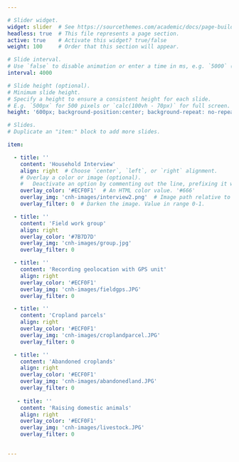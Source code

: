 ```yaml
---

# Slider widget.
widget: slider  # See https://sourcethemes.com/academic/docs/page-builder/
headless: true  # This file represents a page section.
active: true    # Activate this widget? true/false
weight: 100     # Order that this section will appear.

# Slide interval.
# Use `false` to disable animation or enter a time in ms, e.g. `5000` (5s).
interval: 4000

# Slide height (optional).
# Minimum slide height.
# Specify a height to ensure a consistent height for each slide.
# E.g. `500px` for 500 pixels or `calc(100vh - 70px)` for full screen. # calc(150%)
height: '600px; background-position:center; background-repeat: no-repeat; background-size: cover'

# Slides.
# Duplicate an "item:" block to add more slides.

item:

  - title: ''
    content: 'Household Interview'
    align: right  # Choose `center`, `left`, or `right` alignment.
    # Overlay a color or image (optional).
    #   Deactivate an option by commenting out the line, prefixing it with `#`.
    overlay_color: '#ECF0F1'  # An HTML color value. '#666'
    overlay_img: 'cnh-images/interview2.png'  # Image path relative to your `static/media/` folder. headers/bubbles-wide.jpg
    overlay_filter: 0  # Darken the image. Value in range 0-1.

  - title: ''
    content: 'Field work group'
    align: right
    overlay_color: '#7B7D7D'
    overlay_img: 'cnh-images/group.jpg'
    overlay_filter: 0

  - title: ''
    content: 'Recording geolocation with GPS unit'
    align: right
    overlay_color: '#ECF0F1'
    overlay_img: 'cnh-images/fieldgps.JPG'
    overlay_filter: 0

  - title: ''
    content: 'Cropland parcels'
    align: right
    overlay_color: '#ECF0F1'
    overlay_img: 'cnh-images/croplandparcel.JPG'
    overlay_filter: 0

  - title: ''
    content: 'Abandoned croplands'
    align: right
    overlay_color: '#ECF0F1'
    overlay_img: 'cnh-images/abandonedland.JPG'
    overlay_filter: 0
 
   - title: ''
    content: 'Raising domestic animals'
    align: right
    overlay_color: '#ECF0F1'
    overlay_img: 'cnh-images/livestock.JPG'
    overlay_filter: 0
    

---
```



